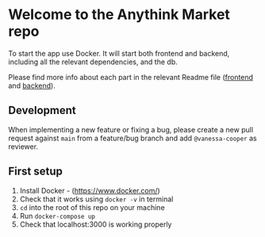 # Welcome to the Anythink Market repo

To start the app use Docker. It will start both frontend and backend, including all the relevant dependencies, and the db.

Please find more info about each part in the relevant Readme file ([frontend](frontend/readme.md) and [backend](backend/README.md)).

## Development

When implementing a new feature or fixing a bug, please create a new pull request against `main` from a feature/bug branch and add `@vanessa-cooper` as reviewer.

## First setup

1. Install Docker - (https://www.docker.com/)
2. Check that it works using `docker -v` in terminal
3. `cd` into the root of this repo on your machine
4. Run `docker-compose up`
5. Check that localhost:3000 is working properly
